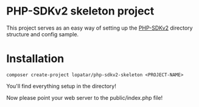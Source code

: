 # PHP-SDKv2 skeleton project

This project serves as an easy way of setting up the [PHP-SDKv2](https://github.com/lopatar/PHP-SDKv2) directory
structure and config sample.

# Installation

```shell
composer create-project lopatar/php-sdkv2-skeleton <PROJECT-NAME>
```

You'll find everything setup in the <PROJECT-NAME> directory!

Now please point your web server to the public/index.php file!